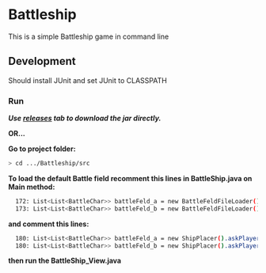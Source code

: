 # Battleship


This is a simple Battleship game in command line

## Development

Should install JUnit and set JUnit to CLASSPATH

### Run

***Use [releases](https://github.com/Momjo/Battleship/releases) tab to download the jar directly.***

**OR...**

**Go to project folder:**
```bash
> cd .../Battleship/src
```
**To load the default Battle field recomment this lines in BattleShip.java on Main method:**
```bash
  172: List<List<BattleChar>> battleFeld_a = new BattleFeldFileLoader().loadFromFile("playerBattleField");
  173: List<List<BattleChar>> battleFeld_b = new BattleFeldFileLoader().loadFromFile("playerBattleField");
```
**and comment this lines:**
```bash
  180: List<List<BattleChar>> battleFeld_a = new ShipPlacer().askPlayerForShips();
  180: List<List<BattleChar>> battleFeld_b = new ShipPlacer().askPlayerForShips();
```

**then run the BattleShip_View.java**
